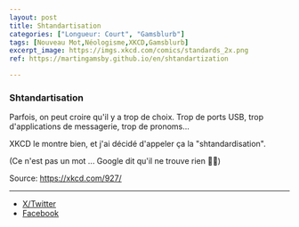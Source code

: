 ```yaml
---
layout: post
title: Shtandartisation
categories: ["Longueur: Court", "Gamsblurb"]
tags: [Nouveau Mot,Néologisme,XKCD,Gamsblurb]
excerpt_image: https://imgs.xkcd.com/comics/standards_2x.png
ref: https://martingamsby.github.io/en/shtandartization

---
```


### **Shtandartisation**

Parfois, on peut croire qu'il y a trop de choix. Trop de ports USB, trop d'applications de messagerie, trop de pronoms…

XKCD le montre bien, et j'ai décidé d'appeler ça la "shtandardisation".

(Ce n'est pas un mot ... Google dit qu'il ne trouve rien 🤷‍♀️)

Source: https://xkcd.com/927/

---

- [X/Twitter](https://x.com/MartinGamsby/status/1829312369555910687)
- [Facebook](https://www.facebook.com/share/zuKoMj7XovrsaK11/)

